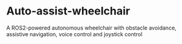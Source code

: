 # Auto-assist-wheelchair
A ROS2-powered autonomous wheelchair with obstacle avoidance, assistive navigation, voice control and joystick control
